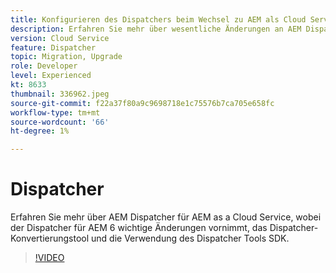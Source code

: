 ```yaml
---
title: Konfigurieren des Dispatchers beim Wechsel zu AEM als Cloud Service
description: Erfahren Sie mehr über wesentliche Änderungen an AEM Dispatcher für AEM as a Cloud Service, das Dispatcher-Konvertierungstool und die Verwendung des Dispatcher Tools SDK.
version: Cloud Service
feature: Dispatcher
topic: Migration, Upgrade
role: Developer
level: Experienced
kt: 8633
thumbnail: 336962.jpeg
source-git-commit: f22a37f80a9c9698718e1c75576b7ca705e658fc
workflow-type: tm+mt
source-wordcount: '66'
ht-degree: 1%

---
```



# Dispatcher

Erfahren Sie mehr über AEM Dispatcher für AEM as a Cloud Service, wobei der Dispatcher für AEM 6 wichtige Änderungen vornimmt, das Dispatcher-Konvertierungstool und die Verwendung des Dispatcher Tools SDK.

>[!VIDEO](https://video.tv.adobe.com/v/336962/?quality=12&learn=on)
